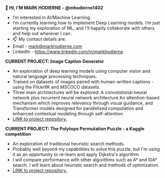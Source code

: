 **👋 HI, I'M MARK HODIERNE - @mhodierne1402**
- I’m interested in AI/Machine Learning.
- I’m currently learning how to implement Deep Learning models. I’m just starting my exploration of ML, and I'll happily collaborate with others and help out wherever I can.
- 📫 My contact details are:
- Email - mark@markhodierne.com
- LinkedIn - https://www.linkedin.com/in/markhodierne

 **CURRENT PROJECT: Image Caption Generator**
- An exploration of deep learning models using computer vision and natural language processing techniques.
- Trained on datasets of images paired with human-written captions - using the Flickr8K and MSCOCO datasets.
- Three main architectures will be explored:
A convolutional neural network plus recurrent neural network architecture
An attention-based mechanism which improves relevancy through visual guidance, and
Transformer models designed for parallelized computation and enhanced contextual modeling through self-attention.
- [LINK to project repository.](https://pages.github.com/)

**CURRENT PROJECT: The Polytope Permutation Puzzle - a Kaggle competition**
- An exploration of traditional heuristic search methods.
- Probably well beyond my capabilities to solve this puzzle, but I'm using it as an opportunity to re-learn and apply Dijkstra's algorithm.
- I will compare performance with other algorithms such as A* and IDA* search. I will learn about heuristic search and methods of optimization.
- [LINK to project repository.](https://pages.github.com/)



<!---
mhodierne1402/mhodierne1402 is a ✨ special ✨ repository because its `README.md` (this file) appears on your GitHub profile.
You can click the Preview link to take a look at your changes.
--->
